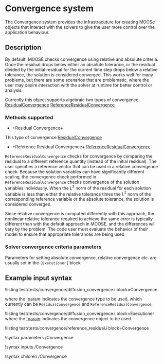 # Convergence system

The Convergence system provides the infrastracuture for creating MOOSe objects that interact with the 
solvers to give the user more control over the application behaviour. 

## Description

By default, MOOSE checks convergence using relative and absolute criteria. Once the residual drops
below either an absolute tolerance, or the residual divided by the initial residual for the current
time step drops below a relative tolerance, the solution is considered converged. This works well for
many problems, but there are some scenarios that are problematic, where the user may desire 
interaction with the solver at runtime for better control or analysis. 

Currently this object supports algebraic two types of convergence
[ResidualConvergence](syntax/Convergence/ResidualConvergence.md)
[ReferenceResidualConvergence](syntax/Convergence/ReferenceResidualConvergence.md)

### Methods supported

- +Residual Convergence+

This type of convergence [ResidualConvergence](syntax/Convergence/ResidualConvergence.md)

- +Reference Residual Convergence+
 [ReferenceResidualConvergence](syntax/Convergence/ReferenceResidualConvergence.md)

`ReferenceResidualConvergence` checks for convergence by comparing the residual to a different
reference quantity (instead of the initial residual). The user specifies a reference vector that can be used in
a relative convergence check. Because the solution variables can have significantly different
scaling, the convergence check performed in `ReferenceResidualConvergence` checks convergence of the
solution variables individually. When the $L^2$ norm of the residual for each solution variable is
less than either the relative tolerance times the $L^2$ norm of the corresponding reference variable
or the absolute tolerance, the solution is considered converged.

Since relative convergence is computed differently with this approach, the nonlinear relative
tolerance required to achieve the same error is typically different than with the default approach in
MOOSE, and the differences will vary by the problem. The code user must evaluate the behavior of
their model to ensure that appropriate tolerances are being used.

### Solver convergence criteria parameters

Parameters for setting absolute convergence, relative convergence etc. are usually set in the `[Executioner]` block

## Example input syntax

!listing test/tests/convergence/diffusion_convergence.i block=Convergence

where the [!param](/Convergence/type) indicates the convergence type to be used, which currently can be `ResidualConvergence` and `ReferenceResidualConvergence`.

!listing test/tests/convergence/diffusion_convergence.i block=Executioner
where the [!param](/Executioner/nonlinear_convergence) indicates the convergence object to be used.

!listing test/tests/convergence/reference_residual.i block=Convergence

!syntax parameters /Convergence

!syntax inputs /Convergence

!syntax children /Convergence
